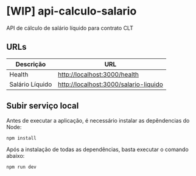 # [WIP] api-calculo-salario
API de cálculo de salário líquido para contrato CLT

## URLs

| Descrição | URL |
| ------ | ------ |
| Health | [http://localhost:3000/health](http://localhost:3000/health/) |
| Salário Líquido | [http://localhost:3000/salario-liquido](http://localhost:3000/salario-liquido) |


## Subir serviço local

Antes de executar a aplicação, é necessário instalar as depêndencias do Node:

```
npm install
```

Após a instalação de todas as dependências, basta executar o comando abaixo:

```
npm run dev
```
